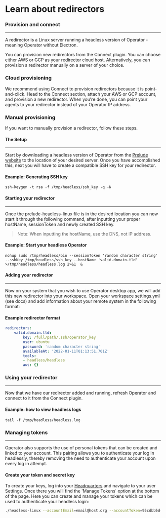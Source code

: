 # Learn about redirectors

### Provision and connect

---

A redirector is a Linux server running a headless version of Operator - meaning Operator without Electron. 

You can provision new redirectors from the Connect plugin. You can choose either AWS or GCP as your redirector 
cloud host. Alternatively, you can provision a redirector manually on a server of your choice.

### Cloud provisioning

We recommend using Connect to provision redirectors because it is point-and-click. Head to the Connect 
section, attach your AWS or GCP account, and provision a new redirector. When you're done, you can point your agents
to your redirector instead of your Operator IP address.

### Manual provisioning

If you want to manually provision a redirector, follow these steps.

#### The Setup

---

Start by downloading a headless version of Operator from the [Prelude website](https://www.prelude.org/download/current) 
to the location of your desired server. Once you have accomplished this, next you will have to create a compatible SSH key 
for your redirector.

#### Example: Generating SSH key

```shell
ssh-keygen -t rsa -f /tmp/headless/ssh_key -q -N
```

#### Starting your redirector

---

Once the prelude-headless-linux file is in the desired location you can now start it through the following command, 
after inputting your proper hostName, sessionToken and newly created SSH key. 

> Note: When inputting the hostName, use the DNS, not IP address.

#### Example: Start your headless Operator

```shell
nohup sudo /tmp/headless/bin --sessionToken 'random character string' --sshKey /tmp/headless/ssh_key --hostName 'valid.domain.tld' >/tmp/headless/headless.log 2>&1  &
```

#### Adding your redirector

---

Now on your system that you wish to use Operator desktop app, we will add this new redirector into your workspace. 
Open your workspace settings.yml (see docs) and add information about your remote system in the following format:

#### Example redirector format

```yaml
redirectors:
    valid.domain.tld:
        key: /full/path/.ssh/operator_key
        user: ubuntu
        password: 'random character string'
        availableAt: '2022-01-11T01:13:51.701Z'
        tools:
        - headless/headless
        aws: {}
```

### Using your redirector

---

Now that we have our redirector added and running, refresh Operator and connect to it from the Connect plugin.

#### Example: how to view headless logs

```shell
tail -f /tmp/headless/headless.log
```

### Managing tokens

---

Operator also supports the use of personal tokens that can be created and linked to your account. This pairing allows you to authenticate your log in headlessly, thereby removing the need to authenticate your account upon every log in attempt.

#### Create your token and secret key

To create your keys, log into your [Headquarters](https://login.prelude.org/#/) and navigate to your user Settings. Once there you will find the 'Manage Tokens' option at the bottom of the page. Here you can create and manage your tokens which can be used to authenticate your headless login:

```bash
./headless-linux --accountEmail=email@host.org --accountToken=95cdbb5d-adcd-430f-ad00-b88562f25aa5 --accountSecret=3dd6e2cf-dec9-446a-9c4a-8e31ee5414af
```